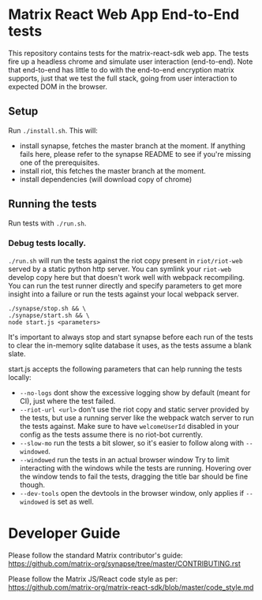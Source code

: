 # Matrix React Web App End-to-End tests

This repository contains tests for the matrix-react-sdk web app. The tests fire up a headless chrome and simulate user interaction (end-to-end). Note that end-to-end has little to do with the end-to-end encryption matrix supports, just that we test the full stack, going from user interaction to expected DOM in the browser.

## Setup

Run `./install.sh`. This will:
 - install synapse, fetches the master branch at the moment. If anything fails here, please refer to the synapse README to see if you're missing one of the prerequisites.
 - install riot, this fetches the master branch at the moment.
 - install dependencies (will download copy of chrome)

## Running the tests

Run tests with `./run.sh`.

### Debug tests locally.

`./run.sh` will run the tests against the riot copy present in `riot/riot-web` served by a static python http server. You can symlink your `riot-web` develop copy here but that doesn't work well with webpack recompiling. You can run the test runner directly and specify parameters to get more insight into a failure or run the tests against your local webpack server.

```
./synapse/stop.sh && \
./synapse/start.sh && \
node start.js <parameters>
```
It's important to always stop and start synapse before each run of the tests to clear the in-memory sqlite database it uses, as the tests assume a blank slate.

start.js accepts the following parameters that can help running the tests locally:

 - `--no-logs` dont show the excessive logging show by default (meant for CI), just where the test failed.
 - `--riot-url <url>` don't use the riot copy and static server provided by the tests, but use a running server like the webpack watch server to run the tests against. Make sure to have `welcomeUserId` disabled in your config as the tests assume there is no riot-bot currently.
 - `--slow-mo` run the tests a bit slower, so it's easier to follow along with `--windowed`.
 - `--windowed` run the tests in an actual browser window Try to limit interacting with the windows while the tests are running. Hovering over the window tends to fail the tests, dragging the title bar should be fine though.
 - `--dev-tools` open the devtools in the browser window, only applies if `--windowed` is set as well.

Developer Guide
===============

Please follow the standard Matrix contributor's guide:
https://github.com/matrix-org/synapse/tree/master/CONTRIBUTING.rst

Please follow the Matrix JS/React code style as per:
https://github.com/matrix-org/matrix-react-sdk/blob/master/code_style.md
